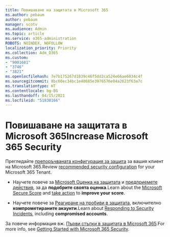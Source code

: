 ```yaml
---
title: Повишаване на защитата в Microsoft 365
ms.author: pebaum
author: pebaum
manager: scotv
ms.audience: Admin
ms.topic: article
ms.service: o365-administration
ROBOTS: NOINDEX, NOFOLLOW
localization_priority: Priority
ms.collection: Adm_O365
ms.custom:
- "9001681"
- "3746"
- "3821"
ms.openlocfilehash: 7e7b175267d1839c46f5dd2ca524e66ae6034c4f
ms.sourcegitcommit: 8bc60ec34bc1e40685e3976576e04a2623f63a7c
ms.translationtype: HT
ms.contentlocale: bg-BG
ms.lasthandoff: 04/15/2021
ms.locfileid: "51830166"
---
```

# <a name="increase-microsoft-365-security"></a><span data-ttu-id="ad23d-102">Повишаване на защитата в Microsoft 365</span><span class="sxs-lookup"><span data-stu-id="ad23d-102">Increase Microsoft 365 Security</span></span>

<span data-ttu-id="ad23d-103">Прегледайте [препоръчваната конфигурация за защита](https://docs.microsoft.com/microsoft-365/security/office-365-security/tenant-wide-setup-for-increased-security?view=o365-worldwide) за вашия клиент на Microsoft 365.</span><span class="sxs-lookup"><span data-stu-id="ad23d-103">Review [recommended security configuration](https://docs.microsoft.com/microsoft-365/security/office-365-security/tenant-wide-setup-for-increased-security?view=o365-worldwide) for your Microsoft 365 Tenant.</span></span>

- <span data-ttu-id="ad23d-104">Научете повече за [Microsoft Оценка на защитата](https://docs.microsoft.com/microsoft-365/security/mtp/microsoft-secure-score?view=o365-worldwide) и [предприемете действия](https://docs.microsoft.com/microsoft-365/security/mtp/microsoft-secure-score?view=o365-worldwide#take-action-to-improve-your-score), за да **подобрите своята оценка**.</span><span class="sxs-lookup"><span data-stu-id="ad23d-104">Learn about the [Microsoft Secure Score](https://docs.microsoft.com/microsoft-365/security/mtp/microsoft-secure-score?view=o365-worldwide) and [take action](https://docs.microsoft.com/microsoft-365/security/mtp/microsoft-secure-score?view=o365-worldwide#take-action-to-improve-your-score) to **improve your score**.</span></span>

- <span data-ttu-id="ad23d-105">Научете повече за [Реагиране на пробиви в защитата](https://docs.microsoft.com/microsoft-365/security/office-365-security/office365-security-incident-response-overview?view=o365-worldwide), включително **компрометираните акаунти**.</span><span class="sxs-lookup"><span data-stu-id="ad23d-105">Learn about [Responding to Security Incidents](https://docs.microsoft.com/microsoft-365/security/office-365-security/office365-security-incident-response-overview?view=o365-worldwide), including **compromised accounts**.</span></span>

<span data-ttu-id="ad23d-106">За повече информация вж. [Първи стъпки в защитата в Microsoft 365](https://docs.microsoft.com/microsoft-365/security/office-365-security/security-roadmap?view=o365-worldwide).</span><span class="sxs-lookup"><span data-stu-id="ad23d-106">For more info, see [Getting Started with Microsoft 365 Security](https://docs.microsoft.com/microsoft-365/security/office-365-security/security-roadmap?view=o365-worldwide).</span></span> 
